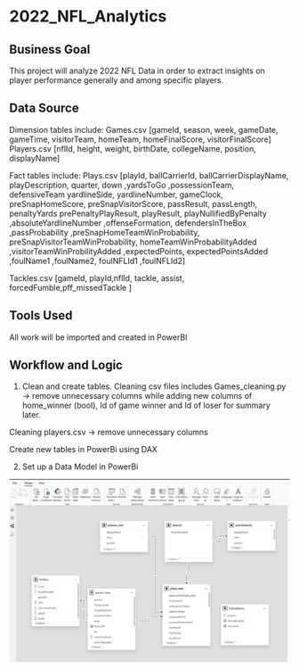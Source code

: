 # 2022_NFL_Analytics

## Business Goal
This project will analyze 2022 NFL Data in order to extract insights on player performance generally and among specific players.

## Data Source

Dimension tables include:
   Games.csv [gameId, season, week, gameDate, gameTime, visitorTeam, homeTeam, homeFinalScore, visitorFinalScore]
   Players.csv [nflId, height, weight, birthDate, collegeName, position, displayName]

Fact tables include:
   Plays.csv [playId,	ballCarrierId,	ballCarrierDisplayName,	playDescription,	quarter,	down	,yardsToGo	,possessionTeam,	defensiveTeam	yardlineSide,	yardlineNumber,	gameClock,	preSnapHomeScore,	preSnapVisitorScore,	passResult,	passLength,	penaltyYards	prePenaltyPlayResult,	playResult,	playNullifiedByPenalty	,absoluteYardlineNumber	,offenseFormation,	defendersInTheBox	,passProbability	,preSnapHomeTeamWinProbability,	preSnapVisitorTeamWinProbability,	homeTeamWinProbabilityAdded	,visitorTeamWinProbilityAdded	,expectedPoints,	expectedPointsAdded	,foulName1	,foulName2,	foulNFLId1	,foulNFLId2]

   Tackles.csv [gameId, playId,nflId, tackle, assist, forcedFumble,pff_missedTackle ]

## Tools Used
   All work will be imported and created in PowerBI

## Workflow and Logic
   
   1. Clean and create tables.
   Cleaning csv files includes Games_cleaning.py  ->  remove unnecessary columns while adding new columns of home_winner (bool), Id of game winner and Id of loser for summary later. 

   Cleaning players.csv -> remove unnecessary columns

   Create new tables in PowerBi using DAX 

   2. Set up a Data Model in PowerBi

   ![alt text](images/dm.png)

   

   

